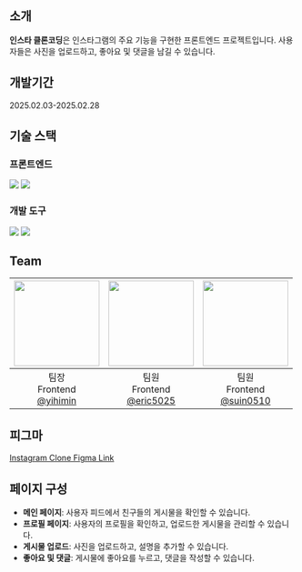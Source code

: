 ## 소개
**인스타 클론코딩**은 인스타그램의 주요 기능을 구현한 프론트엔드 프로젝트입니다. 사용자들은 사진을 업로드하고, 좋아요 및 댓글을 남길 수 있습니다.

## 개발기간
2025.02.03-2025.02.28

## 기술 스택
### 프론트엔드
<img src="https://img.shields.io/badge/React-61DAFB?style=for-the-badge&logo=React&logoColor=black"/> <img src="https://img.shields.io/badge/Tailwind CSS-06B6D4?style=for-the-badge&logo=Tailwind CSS&logoColor=white"/>

### 개발 도구
<img src="https://img.shields.io/badge/Visual%20Studio%20Code-0078d7.svg?style=for-the-badge&logo=visual-studio-code&logoColor=white"/> <img src="https://img.shields.io/badge/github-%23121011.svg?style=for-the-badge&logo=github&logoColor=white"/>

## Team
|<img src="https://avatars.githubusercontent.com/u/127826452?v=4" width="150" height="150"/>|<img src="https://avatars.githubusercontent.com/u/172516678?v=4" width="150" height="150"/>|<img src="https://avatars.githubusercontent.com/u/10623507?v=4" width="150" height="150"/>|
|:-:|:-:|:-:|
|팀장<br/>Frontend<br/>[@yihimin](https://github.com/yihimin)|팀원<br/>Frontend<br/>[@eric5025](https://github.com/eric5025)|팀원<br/>Frontend<br/>[@suin0510](https://github.com/suin0510)|

## 피그마
[Instagram Clone Figma Link](https://www.figma.com/design/7N49T3Ic8SwYtpxyk5wmqh/%EC%9D%B8%EC%8A%A4%ED%83%80-%ED%81%B4%EB%A1%A0%EC%BD%94%EB%94%A9?node-id=0-1&m=dev)

## 페이지 구성
* **메인 페이지**: 사용자 피드에서 친구들의 게시물을 확인할 수 있습니다.
* **프로필 페이지**: 사용자의 프로필을 확인하고, 업로드한 게시물을 관리할 수 있습니다.
* **게시물 업로드**: 사진을 업로드하고, 설명을 추가할 수 있습니다.
* **좋아요 및 댓글**: 게시물에 좋아요를 누르고, 댓글을 작성할 수 있습니다.
